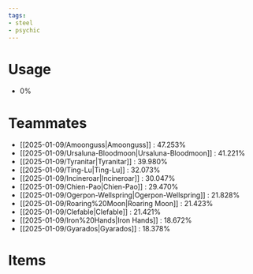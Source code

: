 ```yaml
---
tags:
- steel
- psychic
---
```

# Usage
- 0%
# Teammates
- [[2025-01-09/Amoonguss|Amoonguss]] : 47.253%
- [[2025-01-09/Ursaluna-Bloodmoon|Ursaluna-Bloodmoon]] : 41.221%
- [[2025-01-09/Tyranitar|Tyranitar]] : 39.980%
- [[2025-01-09/Ting-Lu|Ting-Lu]] : 32.073%
- [[2025-01-09/Incineroar|Incineroar]] : 30.047%
- [[2025-01-09/Chien-Pao|Chien-Pao]] : 29.470%
- [[2025-01-09/Ogerpon-Wellspring|Ogerpon-Wellspring]] : 21.828%
- [[2025-01-09/Roaring%20Moon|Roaring Moon]] : 21.423%
- [[2025-01-09/Clefable|Clefable]] : 21.421%
- [[2025-01-09/Iron%20Hands|Iron Hands]] : 18.672%
- [[2025-01-09/Gyarados|Gyarados]] : 18.378%
# Items